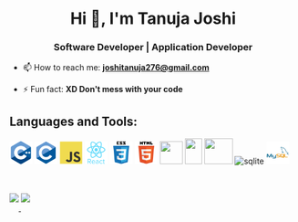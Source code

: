 
<h1 align="center">Hi 👋, I'm Tanuja Joshi</h1>
<h3 align="center">Software Developer | Application Developer</h3>

- 📫 How to reach me: **joshitanuja276@gmail.com**

- ⚡ Fun fact: **XD Don't mess with your code**

## Languages and Tools:

<img src = "https://raw.githubusercontent.com/devicons/devicon/master/icons/cplusplus/cplusplus-original.svg" width = '40' height = '40'/> <img src = "https://raw.githubusercontent.com/devicons/devicon/master/icons/c/c-original.svg" width = '40' height = '40'/> <img src = "https://raw.githubusercontent.com/devicons/devicon/master/icons/javascript/javascript-original.svg" width = '40' height = '40'/>
<img src = "https://raw.githubusercontent.com/devicons/devicon/master/icons/react/react-original-wordmark.svg" width = '40' height = '40'/> <img src = "https://raw.githubusercontent.com/devicons/devicon/master/icons/css3/css3-original-wordmark.svg" width = '40' height = '40'/> <img src = "https://raw.githubusercontent.com/devicons/devicon/master/icons/html5/html5-original-wordmark.svg" width = '40' height = '40'/>
<img src = "https://www.vectorlogo.zone/logos/figma/figma-icon.svg" width = '40' height = '40'/>
<img src = "https://upload.wikimedia.org/wikipedia/commons/thumb/9/98/Solidity_logo.svg/386px-Solidity_logo.svg.png" width = '30' height = '45'/>
<img src = "https://1000logos.net/wp-content/uploads/2020/08/Django-Logo.png" width = '50' height = '45'/>
<img src="https://www.vectorlogo.zone/logos/sqlite/sqlite-icon.svg" alt="sqlite" width="40" height="40"/> 
<img src = "https://raw.githubusercontent.com/devicons/devicon/master/icons/mysql/mysql-original-wordmark.svg" width = '40' height = '40'/>

<p>
  <br></br>
<a href="https://github.com/tanujajoshi1" target="_blank">
<img src=https://img.shields.io/badge/GitHub-100000?style=for-the-badge&logo=github&logoColor=white style="margin-bottom: 15px; height: auto; width: auto;" />
</a>

<a href="https://linkedin.com/in/tanuja-joshi-b3a179193" target="_blank">
<img src=https://img.shields.io/badge/linkedin-%231E77B5.svg?&style=for-the-badge&logo=linkedin&logoColor=white style="margin-bottom: 15px; height: auto; width: auto;" />
</a>
</p>


